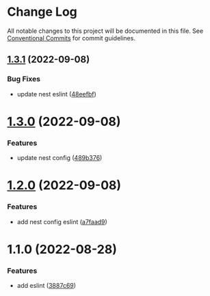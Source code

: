 # Change Log

All notable changes to this project will be documented in this file.
See [Conventional Commits](https://conventionalcommits.org) for commit guidelines.

## [1.3.1](https://github.com/Notekunn/lint/compare/@notekunn/eslint-config@1.3.0...@notekunn/eslint-config@1.3.1) (2022-09-08)


### Bug Fixes

* update nest eslint ([48eefbf](https://github.com/Notekunn/lint/commit/48eefbfcaf7e4ef79f00311d582bbb60d54f0d84))





# [1.3.0](https://github.com/Notekunn/lint/compare/@notekunn/eslint-config@1.2.0...@notekunn/eslint-config@1.3.0) (2022-09-08)


### Features

* update nest config ([489b376](https://github.com/Notekunn/lint/commit/489b37607076b52d52ecf566f0d6f19ade6bbe9c))





# [1.2.0](https://github.com/Notekunn/lint/compare/@notekunn/eslint-config@1.1.0...@notekunn/eslint-config@1.2.0) (2022-09-08)


### Features

* add nest config eslint ([a7faad9](https://github.com/Notekunn/lint/commit/a7faad985f99ac253061373f4461e1fb985d619a))





# 1.1.0 (2022-08-28)


### Features

* add eslint ([3887c69](https://github.com/Notekunn/lint/commit/3887c6944e988956a70d5f5178d71a17dafb3cb7))
